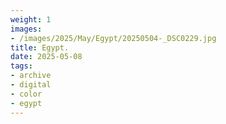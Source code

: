```yaml
---
weight: 1
images:
- /images/2025/May/Egypt/20250504-_DSC0229.jpg
title: Egypt.
date: 2025-05-08
tags:
- archive
- digital
- color
- egypt
---
```


